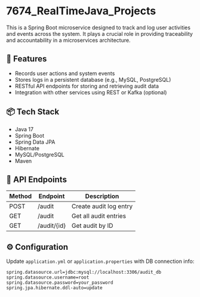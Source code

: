 # 7674_RealTimeJava_Projects

This is a Spring Boot microservice designed to track and log user activities and events across the system. It plays a crucial role in providing traceability and accountability in a microservices architecture.

## 🔧 Features

- Records user actions and system events
- Stores logs in a persistent database (e.g., MySQL, PostgreSQL)
- RESTful API endpoints for storing and retrieving audit data
- Integration with other services using REST or Kafka (optional)

## 📦 Tech Stack

- Java 17
- Spring Boot
- Spring Data JPA
- Hibernate
- MySQL/PostgreSQL
- Maven

## 🚀 API Endpoints

| Method | Endpoint          | Description            |
|--------|-------------------|------------------------|
| POST   | /audit            | Create audit log entry |
| GET    | /audit            | Get all audit entries  |
| GET    | /audit/{id}       | Get audit by ID        |

## ⚙️ Configuration

Update `application.yml` or `application.properties` with DB connection info:

```properties
spring.datasource.url=jdbc:mysql://localhost:3306/audit_db
spring.datasource.username=root
spring.datasource.password=your_password
spring.jpa.hibernate.ddl-auto=update

